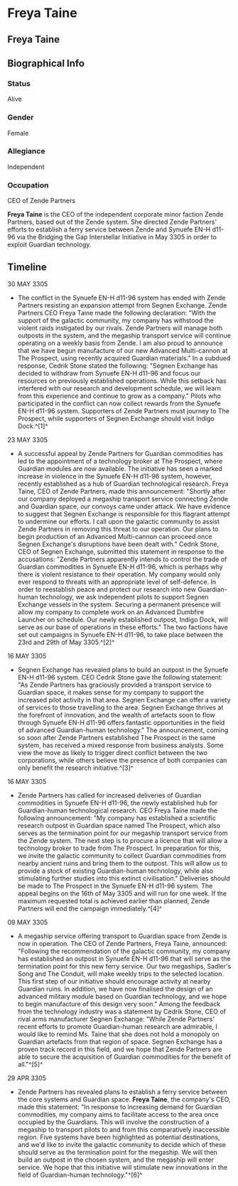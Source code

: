 # Freya Taine
## Freya Taine

		

## Biographical Info

### Status

Alive

### Gender

Female

### Allegiance

Independent

### Occupation

CEO of Zende Partners

**Freya Taine** is the CEO of the independent corporate minor faction Zende Partners, based out of the Zende system. She directed Zende Partners' efforts to establish a ferry service between Zende and Synuefe EN-H d11-96 via the Bridging the Gap Interstellar Initiative in May 3305 in order to exploit Guardian technology.

## Timeline

30 MAY 3305

- The conflict in the Synuefe EN-H d11-96 system has ended with Zende Partners resisting an expansion attempt from Segnen Exchange. Zende Partners CEO Freya Taine made the following declaration: "With the support of the galactic community, my company has withstood the violent raids instigated by our rivals. Zende Partners will manage both outposts in the system, and the megaship transport service will continue operating on a weekly basis from Zende. I am also proud to announce that we have begun manufacture of our new Advanced Multi-cannon at The Prospect, using recently acquired Guardian materials." In a subdued response, Cedrik Stone stated the following: "Segnen Exchange has decided to withdraw from Synuefe EN-H d11-96 and focus our resources on previously established operations. While this setback has interfered with our research and development schedule, we will learn from this experience and continue to grow as a company." Pilots who participated in the conflict can now collect rewards from the Synuefe EN-H d11-96 system. Supporters of Zende Partners must journey to The Prospect, while supporters of Segnen Exchange should visit Indigo Dock.^[1]^

23 MAY 3305

- A successful appeal by Zende Partners for Guardian commodities has led to the appointment of a technology broker at The Prospect, where Guardian modules are now available. The initiative has seen a marked increase in violence in the Synuefe EN-H d11-96 system, however, recently established as a hub of Guardian technological research. Freya Taine, CEO of Zende Partners, made this announcement: "Shortly after our company deployed a megaship transport service connecting Zende and Guardian space, our convoys came under attack. We have evidence to suggest that Segnen Exchange is responsible for this flagrant attempt to undermine our efforts. I call upon the galactic community to assist Zende Partners in removing this threat to our operation. Our plans to begin production of an Advanced Multi-cannon can proceed once Segnen Exchange's disruptions have been dealt with." Cedrik Stone, CEO of Segnen Exchange, submitted this statement in response to the accusations: "Zende Partners apparently intends to control the trade of Guardian commodities in Synuefe EN-H d11-96, which is perhaps why there is violent resistance to their operation. My company would only ever respond to threats with an appropriate level of self-defence. In order to reestablish peace and protect our research into new Guardian-human technology, we ask independent pilots to support Segnen Exchange vessels in the system. Securing a permanent presence will allow my company to complete work on an Advanced Dumbfire Launcher on schedule. Our newly established outpost, Indigo Dock, will serve as our base of operations in these efforts." The two factions have set out campaigns in Synuefe EN-H d11-96, to take place between the 23rd and 29th of May 3305.^[2]^

16 MAY 3305

- Segnen Exchange has revealed plans to build an outpost in the Synuefe EN-H d11-96 system. CEO Cedrik Stone gave the following statement: "As Zende Partners has graciously provided a transport service to Guardian space, it makes sense for my company to support the increased pilot activity in that area. Segnen Exchange can offer a variety of services to those travelling to the area. Segnen Exchange thrives at the forefront of innovation, and the wealth of artefacts soon to flow through Synuefe EN-H d11-96 offers fantastic opportunities in the field of advanced Guardian-human technology." The announcement, coming so soon after Zende Partners established The Prospect in the same system, has received a mixed response from business analysts. Some view the move as likely to trigger direct conflict between the two corporations, while others believe the presence of both companies can only benefit the research initiative.^[3]^

16 MAY 3305

- Zende Partners has called for increased deliveries of Guardian commodities in Synuefe EN-H d11-96, the newly established hub for Guardian-human technological research. CEO Freya Taine made the following announcement: "My company has established a scientific research outpost in Guardian space named The Prospect, which also serves as the termination point for our megaship transport service from the Zende system. The next step is to procure a licence that will allow a technology broker to trade from The Prospect. In preparation for this, we invite the galactic community to collect Guardian commodities from nearby ancient ruins and bring them to the outpost. This will allow us to provide a stock of existing Guardian-human technology, while also stimulating further studies into this extinct civilisation." Deliveries should be made to The Prospect in the Synuefe EN-H d11-96 system. The appeal begins on the 16th of May 3305 and will run for one week. If the maximum requested total is achieved earlier than planned, Zende Partners will end the campaign immediately.^[4]^

09 MAY 3305

- A megaship service offering transport to Guardian space from Zende is now in operation. The CEO of Zende Partners, Freya Taine, announced: "Following the recommendation of the galactic community, my company has established an outpost in Synuefe EN-H d11-96 that will serve as the termination point for this new ferry service. Our two megaships, Sadler's Song and The Conduit, will make weekly trips to the selected location. This first step of our initiative should encourage activity at nearby Guardian ruins. In addition, we have now finalised the design of an advanced military module based on Guardian technology, and we hope to begin manufacture of this design very soon." Among the feedback from the technology industry was a statement by Cedrik Stone, CEO of rival arms manufacturer Segnen Exchange: "While Zende Partners' recent efforts to promote Guardian-human research are admirable, I would like to remind Ms. Taine that she does not hold a monopoly on Guardian artefacts from that region of space. Segnen Exchange has a proven track record in this field, and we hope that Zende Partners are able to secure the acquisition of Guardian commodities for the benefit of all."^[5]^

29 APR 3305

- Zende Partners has revealed plans to establish a ferry service between the core systems and Guardian space. **Freya Taine**, the company's CEO, made this statement: "In response to increasing demand for Guardian commodities, my company aims to facilitate access to the area once occupied by the Guardians. This will involve the construction of a megaship to transport pilots to and from this comparatively inaccessible region. Five systems have been highlighted as potential destinations, and we'd like to invite the galactic community to decide which of these should serve as the termination point for the megaship. We will then build an outpost in the chosen system, and the megaship will enter service. We hope that this initiative will stimulate new innovations in the field of Guardian-human technology."^[6]^
